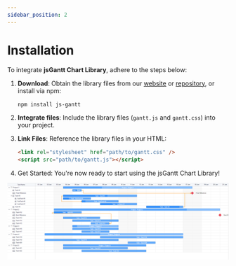 ```yaml
---
sidebar_position: 2
---
```


# Installation

To integrate **jsGantt Chart Library**, adhere to the steps below:

1.  **Download**: Obtain the library files from our [website](https://zehntech.github.io/js-gantt/) or [repository](https://github.com/zehntech/js-gantt), or install via npm:
    ```bash
    npm install js-gantt
    ```
2.  **Integrate files**: Include the library files (`gantt.js` and `gantt.css`) into your project.
3.  **Link Files**: Reference the library files in your HTML:

    ```html
    <link rel="stylesheet" href="path/to/gantt.css" />
    <script src="path/to/gantt.js"></script>
    ```

4.  Get Started: You're now ready to start using the jsGantt Chart Library!

![jsGantt logo](/gantt-img/js-gantt-screenshot.png)
